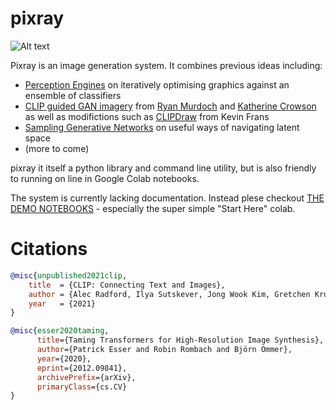 # pixray

![Alt text](https://user-images.githubusercontent.com/945979/132935558-1e03178a-7e45-4dde-8e5d-f9b7b9d60d74.png "pixray banner")

Pixray is an image generation system. It combines previous ideas including:

 * [Perception Engines](https://github.com/dribnet/perceptionengines) on iteratively optimising graphics against an ensemble of classifiers
 * [CLIP guided GAN imagery](https://alexasteinbruck.medium.com/vqgan-clip-how-does-it-work-210a5dca5e52) from [Ryan Murdoch](https://twitter.com/advadnoun) and [Katherine Crowson](https://github.com/crowsonkb) as well as modifictions such as [CLIPDraw](https://twitter.com/kvfrans/status/1409933704856674304) from Kevin Frans
 * [Sampling Generative Networks](https://github.com/dribnet/plat) on useful ways of navigating latent space
 * (more to come)

pixray it itself a python library and command line utility, but is also friendly to running on line in Google Colab notebooks.

The system is currently lacking documentation. Instead plese checkout [THE DEMO NOTEBOOKS](https://github.com/dribnet/clipit/tree/master/demos) - especially the super simple "Start Here" colab.


# Citations

```bibtex
@misc{unpublished2021clip,
    title  = {CLIP: Connecting Text and Images},
    author = {Alec Radford, Ilya Sutskever, Jong Wook Kim, Gretchen Krueger, Sandhini Agarwal},
    year   = {2021}
}
```
```bibtex
@misc{esser2020taming,
      title={Taming Transformers for High-Resolution Image Synthesis}, 
      author={Patrick Esser and Robin Rombach and Björn Ommer},
      year={2020},
      eprint={2012.09841},
      archivePrefix={arXiv},
      primaryClass={cs.CV}
}
```

